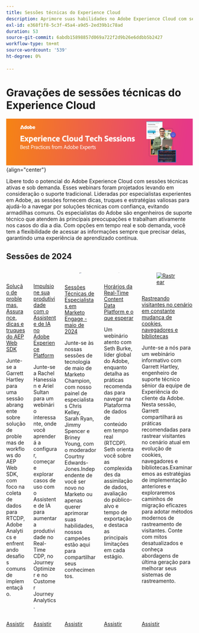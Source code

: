 ```yaml
---
title: Sessões técnicas do Experience Cloud
description: Aprimore suas habilidades no Adobe Experience Cloud com sessões técnicas ao vivo e sob demanda realizadas por especialistas do Adobe. Obtenha dicas e estratégias acionáveis a qualquer momento para uma experiência de aprendizado contínua.
exl-id: e368f1f8-5c3f-45a4-a9d5-2ed39b1c78ad
duration: 53
source-git-commit: 6abdb15898857d069a722f2d9b26e6ddbb5b2427
workflow-type: tm+mt
source-wordcount: '539'
ht-degree: 0%

---
```


# Gravações de sessões técnicas do Experience Cloud


![Sessões técnicas do Experience Cloud](./assets/tech-sessions-banner.png){align="center"}

Libere todo o potencial do Adobe Experience Cloud com sessões técnicas ativas e sob demanda. Esses webinars foram projetados levando em consideração o suporte tradicional. Lideradas por especialistas experientes em Adobe, as sessões fornecem dicas, truques e estratégias valiosas para ajudá-lo a navegar por soluções técnicas com confiança, evitando armadilhas comuns. Os especialistas do Adobe são engenheiros de suporte técnico que atendem às principais preocupações e trabalham ativamente nos casos do dia a dia. Com opções em tempo real e sob demanda, você tem a flexibilidade de acessar as informações sempre que precisar delas, garantindo uma experiência de aprendizado contínua.

## Sessões de 2024

<!-- CARDS
{cta = Watch}

* 2024/aep-web-sdk-troubleshooting.md
* 2024/ai-assistant.md
* 2024/champion-office-hours.md
* 2024/rtcdp-timings.md
* 2024/tracking-visitors.md

-->
<!-- START CARDS HTML - DO NOT MODIFY BY HAND -->
<div class="columns">
    <div class="column is-half-tablet is-half-desktop is-one-third-widescreen" aria-label="AEP Web SDK Troubleshooting, Assurance, and Tips and Tricks">
        <div class="card" style="height: 100%; display: flex; flex-direction: column; height: 100%;">
            <div class="card-image">
                <figure class="image x-is-16by9">
                    <a href="2024/aep-web-sdk-troubleshooting.md" title="Solução de problemas, Assurance e dicas e truques do AEP Web SDK" target="_blank" rel="referrer">
                        <img class="is-bordered-r-small" src="https://video.tv.adobe.com/v/3441092/?format=jpeg&nocache=1734134488505" alt="Solução de problemas, Assurance e dicas e truques do AEP Web SDK"
                             style="width: 100%; aspect-ratio: 16 / 9; object-fit: cover; overflow: hidden; display: block; margin: auto;">
                    </a>
                </figure>
            </div>
            <div class="card-content is-padded-small" style="display: flex; flex-direction: column; flex-grow: 1; justify-content: space-between;">
                <div class="top-card-content">
                    <p class="headline is-size-6 has-text-weight-bold">
                        <a href="2024/aep-web-sdk-troubleshooting.md" target="_blank" rel="referrer" title="Solução de problemas, Assurance e dicas e truques do AEP Web SDK">Solução de problemas, Assurance, dicas e truques do AEP Web SDK</a>
                    </p>
                    <p class="is-size-6">Junte-se a Garrett Hartley para uma sessão abrangente sobre solução de problemas de workflows do AEP Web SDK, com foco na coleta de dados para RTCDP, Adobe Analytics e enfrentando desafios comuns de implementação.</p>
                </div>
                <a href="2024/aep-web-sdk-troubleshooting.md" target="_blank" rel="referrer" class="spectrum-Button spectrum-Button--outline spectrum-Button--primary spectrum-Button--sizeM" style="align-self: flex-start; margin-top: 1rem;">
                    <span class="spectrum-Button-label has-no-wrap has-text-weight-bold">Assistir</span>
                </a>
            </div>
        </div>
    </div>
    <div class="column is-half-tablet is-half-desktop is-one-third-widescreen" aria-label="Jumpstart Your Productivity with AI Assistant in Adobe Experience Platform">
        <div class="card" style="height: 100%; display: flex; flex-direction: column; height: 100%;">
            <div class="card-image">
                <figure class="image x-is-16by9">
                    <a href="2024/ai-assistant.md" title="Impulsione sua produtividade com o assistente de IA no Adobe Experience Platform" target="_blank" rel="referrer">
                        <img class="is-bordered-r-small" src="https://video.tv.adobe.com/v/3435344/?format=jpeg&nocache=1734134488516" alt="Impulsione sua produtividade com o assistente de IA no Adobe Experience Platform"
                             style="width: 100%; aspect-ratio: 16 / 9; object-fit: cover; overflow: hidden; display: block; margin: auto;">
                    </a>
                </figure>
            </div>
            <div class="card-content is-padded-small" style="display: flex; flex-direction: column; flex-grow: 1; justify-content: space-between;">
                <div class="top-card-content">
                    <p class="headline is-size-6 has-text-weight-bold">
                        <a href="2024/ai-assistant.md" target="_blank" rel="referrer" title="Impulsione sua produtividade com o assistente de IA no Adobe Experience Platform">Impulsione sua produtividade com o Assistente de IA no Adobe Experience Platform</a>
                    </p>
                    <p class="is-size-6">Junte-se a Rachel Hanessian e Ariel Sultan para um webinário interessante, onde você aprenderá a configurar, começar e explorar casos de uso com o Assistente de IA para aumentar a produtividade no Real-Time CDP, no Journey Optimizer e no Customer Journey Analytics.</p>
                </div>
                <a href="2024/ai-assistant.md" target="_blank" rel="referrer" class="spectrum-Button spectrum-Button--outline spectrum-Button--primary spectrum-Button--sizeM" style="align-self: flex-start; margin-top: 1rem;">
                    <span class="spectrum-Button-label has-no-wrap has-text-weight-bold">Assistir</span>
                </a>
            </div>
        </div>
    </div>
    <div class="column is-half-tablet is-half-desktop is-one-third-widescreen" aria-label="Marketo Engage Champion Tech Sessions - May 2024">
        <div class="card" style="height: 100%; display: flex; flex-direction: column; height: 100%;">
            <div class="card-image">
                <figure class="image x-is-16by9">
                    <a href="2024/champion-office-hours.md" title="Sessões técnicas com o Marketo Engage Champion - maio de 2024" target="_blank" rel="referrer">
                        <img class="is-bordered-r-small" src="https://video.tv.adobe.com/v/3429357/?format=jpeg&nocache=1734134488519" alt="Sessões técnicas com o Marketo Engage Champion - maio de 2024"
                             style="width: 100%; aspect-ratio: 16 / 9; object-fit: cover; overflow: hidden; display: block; margin: auto;">
                    </a>
                </figure>
            </div>
            <div class="card-content is-padded-small" style="display: flex; flex-direction: column; flex-grow: 1; justify-content: space-between;">
                <div class="top-card-content">
                    <p class="headline is-size-6 has-text-weight-bold">
                        <a href="2024/champion-office-hours.md" target="_blank" rel="referrer" title="Sessões técnicas com o Marketo Engage Champion - maio de 2024">Sessões Técnicas de Especialistas em Marketo Engage - maio de 2024</a>
                    </p>
                    <p class="is-size-6">Junte-se às nossas sessões de tecnologia de maio de Marketo Champion, com nosso painel de especialistas Chris Kelley, Sarah Ryan, Jimmy Spencer e Briney Young, com o moderador Courtny Edwards-Jones.Independente de você ser novo no Marketo ou apenas querer aprimorar suas habilidades, nossos campeões estão aqui para compartilhar seus conhecimentos.</p>
                </div>
                <a href="2024/champion-office-hours.md" target="_blank" rel="referrer" class="spectrum-Button spectrum-Button--outline spectrum-Button--primary spectrum-Button--sizeM" style="align-self: flex-start; margin-top: 1rem;">
                    <span class="spectrum-Button-label has-no-wrap has-text-weight-bold">Assistir</span>
                </a>
            </div>
        </div>
    </div>
    <div class="column is-half-tablet is-half-desktop is-one-third-widescreen" aria-label="Real-Time Content Data Platform Timings and What to Expect">
        <div class="card" style="height: 100%; display: flex; flex-direction: column; height: 100%;">
            <div class="card-image">
                <figure class="image x-is-16by9">
                    <a href="2024/rtcdp-timings.md" title="Tempos da plataforma de dados de conteúdo em tempo real e o que esperar" target="_blank" rel="referrer">
                        <img class="is-bordered-r-small" src="https://video.tv.adobe.com/v/3432992/?format=jpeg&nocache=1734134488510" alt="Tempos da plataforma de dados de conteúdo em tempo real e o que esperar"
                             style="width: 100%; aspect-ratio: 16 / 9; object-fit: cover; overflow: hidden; display: block; margin: auto;">
                    </a>
                </figure>
            </div>
            <div class="card-content is-padded-small" style="display: flex; flex-direction: column; flex-grow: 1; justify-content: space-between;">
                <div class="top-card-content">
                    <p class="headline is-size-6 has-text-weight-bold">
                        <a href="2024/rtcdp-timings.md" target="_blank" rel="referrer" title="Tempos da plataforma de dados de conteúdo em tempo real e o que esperar">Horários da Real-Time Content Data Platform e o que esperar</a>
                    </p>
                    <p class="is-size-6">Um webinário atento com Seth Burke, líder global do Adobe, enquanto detalha as práticas recomendadas para navegar na Plataforma de dados de conteúdo em tempo real (RTCDP). Seth orienta você sobre as complexidades da assimilação de dados, avaliação do público-alvo e tempo de exportação e destaca as principais limitações em cada estágio.</p>
                </div>
                <a href="2024/rtcdp-timings.md" target="_blank" rel="referrer" class="spectrum-Button spectrum-Button--outline spectrum-Button--primary spectrum-Button--sizeM" style="align-self: flex-start; margin-top: 1rem;">
                    <span class="spectrum-Button-label has-no-wrap has-text-weight-bold">Assistir</span>
                </a>
            </div>
        </div>
    </div>
    <div class="column is-half-tablet is-half-desktop is-one-third-widescreen" aria-label="Tracking Visitors in the Ever-Changing Landscape of Cookies, Browsers, and Libraries">
        <div class="card" style="height: 100%; display: flex; flex-direction: column; height: 100%;">
            <div class="card-image">
                <figure class="image x-is-16by9">
                    <a href="2024/tracking-visitors.md" title="Rastrear visitantes no cenário em constante mudança de cookies, navegadores e bibliotecas" target="_blank" rel="referrer">
                        <img class="is-bordered-r-small" src="https://video.tv.adobe.com/v/3434925/?format=jpeg&nocache=1734134488525" alt="Rastrear visitantes no cenário em constante mudança de cookies, navegadores e bibliotecas"
                             style="width: 100%; aspect-ratio: 16 / 9; object-fit: cover; overflow: hidden; display: block; margin: auto;">
                    </a>
                </figure>
            </div>
            <div class="card-content is-padded-small" style="display: flex; flex-direction: column; flex-grow: 1; justify-content: space-between;">
                <div class="top-card-content">
                    <p class="headline is-size-6 has-text-weight-bold">
                        <a href="2024/tracking-visitors.md" target="_blank" rel="referrer" title="Rastrear visitantes no cenário em constante mudança de cookies, navegadores e bibliotecas">Rastreando visitantes no cenário em constante mudança de cookies, navegadores e bibliotecas</a>
                    </p>
                    <p class="is-size-6">Junte-se a nós para um webinário informativo com Garrett Hartley, engenheiro de suporte técnico sênior da equipe de Experiência do cliente da Adobe. Nesta sessão, Garrett compartilhará as práticas recomendadas para rastrear visitantes no cenário atual em evolução de cookies, navegadores e bibliotecas.Examinaremos as estratégias de implementação anteriores e exploraremos caminhos de migração eficazes para adotar métodos modernos de rastreamento de visitantes. Conte com mitos desatualizados e conheça abordagens de última geração para melhorar seus sistemas de rastreamento.</p>
                </div>
                <a href="2024/tracking-visitors.md" target="_blank" rel="referrer" class="spectrum-Button spectrum-Button--outline spectrum-Button--primary spectrum-Button--sizeM" style="align-self: flex-start; margin-top: 1rem;">
                    <span class="spectrum-Button-label has-no-wrap has-text-weight-bold">Assistir</span>
                </a>
            </div>
        </div>
    </div>
</div>
<!-- END CARDS HTML - DO NOT MODIFY BY HAND -->